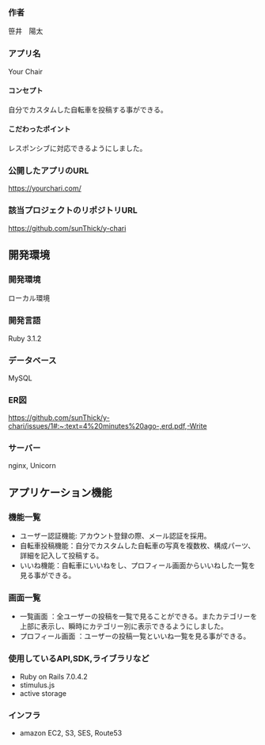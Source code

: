 
### 作者
笹井　陽太
### アプリ名
Your Chair

#### コンセプト
自分でカスタムした自転車を投稿する事ができる。

#### こだわったポイント
レスポンシブに対応できるようにしました。

### 公開したアプリのURL
https://yourchari.com/

### 該当プロジェクトのリポジトリURL
https://github.com/sunThick/y-chari

## 開発環境
### 開発環境
ローカル環境

### 開発言語
Ruby 3.1.2

### データベース
MySQL

### ER図 
https://github.com/sunThick/y-chari/issues/1#:~:text=4%20minutes%20ago-,erd.pdf,-Write

### サーバー
nginx, Unicorn

## アプリケーション機能

### 機能一覧
- ユーザー認証機能: アカウント登録の際、メール認証を採用。
- 自転車投稿機能：自分でカスタムした自転車の写真を複数枚、構成パーツ、詳細を記入して投稿する。
- いいね機能：自転車にいいねをし、プロフィール画面からいいねした一覧を見る事ができる。

### 画面一覧
- 一覧画面 ：全ユーザーの投稿を一覧で見ることができる。またカテゴリーを上部に表示し、瞬時にカテゴリー別に表示できるようにしました。
- プロフィール画面 ：ユーザーの投稿一覧といいね一覧を見る事ができる。

### 使用しているAPI,SDK,ライブラリなど
- Ruby on Rails 7.0.4.2
- stimulus.js
- active storage

### インフラ
- amazon EC2, S3, SES, Route53

